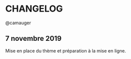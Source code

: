 # CHANGELOG
@camauger


## 7 novembre 2019
Mise en place du thème et préparation à la mise en ligne.
